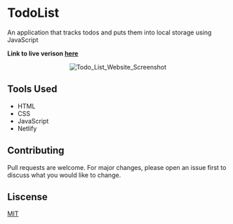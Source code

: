 # TodoList
An application that tracks todos and puts them into local storage using JavaScript

**Link to live verison [here](https://virtualsafari.netlify.app/)**

<p align="center">
<img src="https://user-images.githubusercontent.com/51346343/88241474-36fd9c00-cc58-11ea-9799-d49136c5ef77.png" alt="Todo_List_Website_Screenshot">
</p>

## Tools Used
- HTML
- CSS
- JavaScript
- Netlify

## Contributing
Pull requests are welcome. For major changes, please open an issue first to discuss what you would like to change.

## Liscense
[MIT](https://opensource.org/licenses/MIT)
